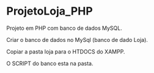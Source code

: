 # ProjetoLoja_PHP
Projeto em PHP com banco de dados MySQL.

Criar o banco de dados no MySql (banco de dado Loja).

Copiar a pasta loja para o HTDOCS do XAMPP.

O SCRIPT do banco esta na pasta.
